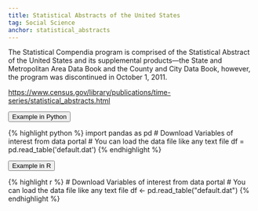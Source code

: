 ```yaml
---
title: Statistical Abstracts of the United States 
tag: Social Science
anchor: statistical_abstracts 
---
```


The Statistical Compendia program is comprised of the Statistical Abstract of the United States and its supplemental products—the State and Metropolitan Area Data Book and the County and City Data Book, however, the program was discontinued in October 1, 2011. 

https://www.census.gov/library/publications/time-series/statistical_abstracts.html

<button data-toggle="collapse" data-target="#stat_abs-python" type="button" class="btn btn-secondary btn-lg btn-block">Example in Python</button>
<div id="stat_abs-python" class="collapse">
{% highlight python %}
import pandas as pd
# Download Variables of interest from data portal
# You can load the data file like any text file
df = pd.read_table('default.dat')
{% endhighlight %}
</div>

<button data-toggle="collapse" data-target="#stat_abs-r" type="button" class="btn btn-secondary btn-lg btn-block">Example in R</button>
<div id="stat_abs-r" class="collapse">
{% highlight r %}
# Download Variables of interest from data portal
# You can load the data file like any text file
df <- pd.read_table("default.dat")
{% endhighlight %}
</div>
